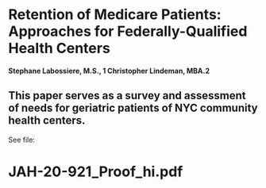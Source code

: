 # Retention of Medicare Patients: Approaches for Federally-Qualified Health Centers
#### Stephane Labossiere, M.S., 1   Christopher Lindeman, MBA.2  

## This paper serves as a survey and assessment of needs for geriatric patients of NYC community health centers.

See file:
# JAH-20-921_Proof_hi.pdf
